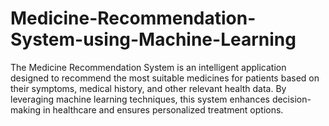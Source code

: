 # Medicine-Recommendation-System-using-Machine-Learning
The Medicine Recommendation System is an intelligent application designed to recommend the most suitable medicines for patients based on their symptoms, medical history, and other relevant health data. By leveraging machine learning techniques, this system enhances decision-making in healthcare and ensures personalized treatment options.
